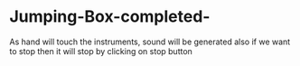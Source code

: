 # Jumping-Box-completed-
As hand will touch the instruments, sound will be  generated also if we want to stop then it will stop by clicking on stop button
